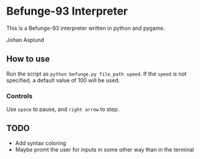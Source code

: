 # Befunge-93 Interpreter

This is a Befunge-93 interpreter written in python and pygame.

Johan Asplund

## How to use

Run the script as ``python befunge.py file_path speed``. If the ``speed`` is not specified, a default value of 100 will be used.

### Controls
Use ``space`` to pause, and ``right arrow`` to step.

## TODO

- Add syntax coloring
- Maybe promt the user for inputs in some other way than in the terminal
